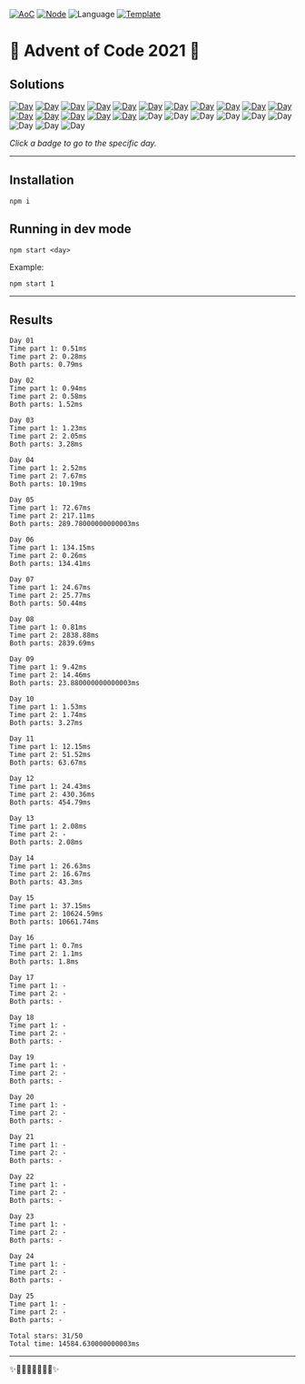 <!-- Entries between SOLUTIONS and RESULTS tags are auto-generated -->

[![AoC](https://badgen.net/badge/AoC/2021/blue)](https://adventofcode.com/2021)
[![Node](https://badgen.net/badge/Node/v16.0.0+/blue)](https://nodejs.org/en/download/)
![Language](https://badgen.net/badge/Language/TypeScript/blue)
[![Template](https://badgen.net/badge/Template/aocrunner/blue)](https://github.com/caderek/aocrunner)

# 🎄 Advent of Code 2021 🎄

## Solutions

<!--SOLUTIONS-->

[![Day](https://badgen.net/badge/01/%E2%98%85%E2%98%85/green)](src/day01)
[![Day](https://badgen.net/badge/02/%E2%98%85%E2%98%85/green)](src/day02)
[![Day](https://badgen.net/badge/03/%E2%98%85%E2%98%85/green)](src/day03)
[![Day](https://badgen.net/badge/04/%E2%98%85%E2%98%85/green)](src/day04)
[![Day](https://badgen.net/badge/05/%E2%98%85%E2%98%85/green)](src/day05)
[![Day](https://badgen.net/badge/06/%E2%98%85%E2%98%85/green)](src/day06)
[![Day](https://badgen.net/badge/07/%E2%98%85%E2%98%85/green)](src/day07)
[![Day](https://badgen.net/badge/08/%E2%98%85%E2%98%85/green)](src/day08)
[![Day](https://badgen.net/badge/09/%E2%98%85%E2%98%85/green)](src/day09)
[![Day](https://badgen.net/badge/10/%E2%98%85%E2%98%85/green)](src/day10)
[![Day](https://badgen.net/badge/11/%E2%98%85%E2%98%85/green)](src/day11)
[![Day](https://badgen.net/badge/12/%E2%98%85%E2%98%85/green)](src/day12)
[![Day](https://badgen.net/badge/13/%E2%98%85%E2%98%85/green)](src/day13)
[![Day](https://badgen.net/badge/14/%E2%98%85%E2%98%85/green)](src/day14)
[![Day](https://badgen.net/badge/15/%E2%98%85%E2%98%85/green)](src/day15)
[![Day](https://badgen.net/badge/16/%E2%98%85%E2%98%85/green)](src/day16)
![Day](https://badgen.net/badge/17/%E2%98%86%E2%98%86/gray)
![Day](https://badgen.net/badge/18/%E2%98%86%E2%98%86/gray)
![Day](https://badgen.net/badge/19/%E2%98%86%E2%98%86/gray)
![Day](https://badgen.net/badge/20/%E2%98%86%E2%98%86/gray)
![Day](https://badgen.net/badge/21/%E2%98%86%E2%98%86/gray)
![Day](https://badgen.net/badge/22/%E2%98%86%E2%98%86/gray)
![Day](https://badgen.net/badge/23/%E2%98%86%E2%98%86/gray)
![Day](https://badgen.net/badge/24/%E2%98%86%E2%98%86/gray)
![Day](https://badgen.net/badge/25/%E2%98%86%E2%98%86/gray)

<!--/SOLUTIONS-->

_Click a badge to go to the specific day._

---

## Installation

```
npm i
```

## Running in dev mode

```
npm start <day>
```

Example:

```
npm start 1
```

---

## Results

<!--RESULTS-->

```
Day 01
Time part 1: 0.51ms
Time part 2: 0.28ms
Both parts: 0.79ms
```

```
Day 02
Time part 1: 0.94ms
Time part 2: 0.58ms
Both parts: 1.52ms
```

```
Day 03
Time part 1: 1.23ms
Time part 2: 2.05ms
Both parts: 3.28ms
```

```
Day 04
Time part 1: 2.52ms
Time part 2: 7.67ms
Both parts: 10.19ms
```

```
Day 05
Time part 1: 72.67ms
Time part 2: 217.11ms
Both parts: 289.78000000000003ms
```

```
Day 06
Time part 1: 134.15ms
Time part 2: 0.26ms
Both parts: 134.41ms
```

```
Day 07
Time part 1: 24.67ms
Time part 2: 25.77ms
Both parts: 50.44ms
```

```
Day 08
Time part 1: 0.81ms
Time part 2: 2838.88ms
Both parts: 2839.69ms
```

```
Day 09
Time part 1: 9.42ms
Time part 2: 14.46ms
Both parts: 23.880000000000003ms
```

```
Day 10
Time part 1: 1.53ms
Time part 2: 1.74ms
Both parts: 3.27ms
```

```
Day 11
Time part 1: 12.15ms
Time part 2: 51.52ms
Both parts: 63.67ms
```

```
Day 12
Time part 1: 24.43ms
Time part 2: 430.36ms
Both parts: 454.79ms
```

```
Day 13
Time part 1: 2.08ms
Time part 2: -
Both parts: 2.08ms
```

```
Day 14
Time part 1: 26.63ms
Time part 2: 16.67ms
Both parts: 43.3ms
```

```
Day 15
Time part 1: 37.15ms
Time part 2: 10624.59ms
Both parts: 10661.74ms
```

```
Day 16
Time part 1: 0.7ms
Time part 2: 1.1ms
Both parts: 1.8ms
```

```
Day 17
Time part 1: -
Time part 2: -
Both parts: -
```

```
Day 18
Time part 1: -
Time part 2: -
Both parts: -
```

```
Day 19
Time part 1: -
Time part 2: -
Both parts: -
```

```
Day 20
Time part 1: -
Time part 2: -
Both parts: -
```

```
Day 21
Time part 1: -
Time part 2: -
Both parts: -
```

```
Day 22
Time part 1: -
Time part 2: -
Both parts: -
```

```
Day 23
Time part 1: -
Time part 2: -
Both parts: -
```

```
Day 24
Time part 1: -
Time part 2: -
Both parts: -
```

```
Day 25
Time part 1: -
Time part 2: -
Both parts: -
```

```
Total stars: 31/50
Total time: 14584.630000000003ms
```

<!--/RESULTS-->

---

✨🎄🎁🎄🎅🎄🎁🎄✨